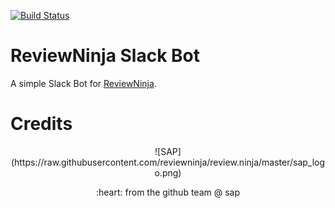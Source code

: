 [![Build Status](https://travis-ci.org/reviewninja/reviewninja-slack.svg?branch=master)](https://travis-ci.org/reviewninja/reviewninja-slack)

ReviewNinja Slack Bot
=======

A simple Slack Bot for [ReviewNinja](http://www.review.ninja/).


Credits
=======

<p align="center">
![SAP](https://raw.githubusercontent.com/reviewninja/review.ninja/master/sap_logo.png)

<p align="center">
:heart: from the github team @ sap
